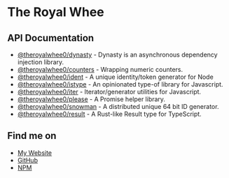 # The Royal Whee

## API Documentation
- [@theroyalwhee0/dynasty](https://theroyalwhee0.github.io/dynasty/) - Dynasty is an asynchronous dependency injection library.
- [@theroyalwhee0/counters](https://theroyalwhee0.github.io/counters/) - Wrapping numeric counters.
- [@theroyalwhee0/ident](https://theroyalwhee0.github.io/ident/) - A unique identity/token generator for Node
- [@theroyalwhee0/istype](https://theroyalwhee0.github.io/istype/) - An opinionated type-of library for Javascript.
- [@theroyalwhee0/iter](https://theroyalwhee0.github.io/iter/) - Iterator/generator utilities for Javascript.
- [@theroyalwhee0/please](https://theroyalwhee0.github.io/please/) - A Promise helper library.
- [@theroyalwhee0/snowman](https://theroyalwhee0.github.io/snowman/) - A distributed unique 64 bit ID generator.
- [@theroyalwhee0/result](https://theroyalwhee0.github.io/result/) - A Rust-like Result type for TypeScript.



## Find me on
- [My Website](https://www.theroyalwhee.com/)
- [GitHub](https://github.com/theroyalwhee0)
- [NPM](https://www.npmjs.com/~theroyalwhee0)
